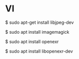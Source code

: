 # VI


$ sudo apt-get install libjpeg-dev

$ sudo apt install imagemagick

$ sudo apt install openexr

$ sudo apt install libopenexr-dev
